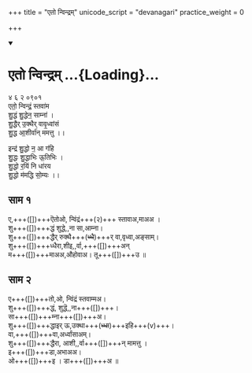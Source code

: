 +++
title = "एतो न्विन्द्रम्"
unicode_script = "devanagari"
practice_weight = 0

+++
<div class="js_include" includetitle="false" newlevelforh1="1" unfilled url="/vedAH_sAma/paravastu-sAma/devaH/indraH/eto-nvindram/">
<details open><summary><h1>एतो न्विन्द्रम् ...{Loading}...</h1></summary>

४ ६ २ ०९०१  
एतो॒ न्विन्द्रं॒ स्तवा॑म  
शु॒द्धं शु॒द्धेन॒ साम्ना॑ ।  
शु॒द्धैर् उ॒क्थैर् वावृ॒ध्वांसं  
शु॒द्ध आ॒शीर्वा॑न् ममत्तु ।। 

इन्द्र॑ शु॒द्धो न॒ आ ग॑हि  
शु॒द्धः शु॒द्धाभिः ऊ॒तिभिः ।  
शु॒द्धो र॒यिं नि धा॑रय  
शु॒द्धो म॑मद्धि सो॒म्यः ।।

## साम १

<div caption="रामानुजार्यः 1974 " class="audioEmbed" src="https://archive
.org/download/jaiminIya-sAma-gAna-paravastu-tradition-rAmAnuja/eto-nvindram-1.mp3"></div>
<div caption="गोपालार्यः 2015  " class="audioEmbed" src="https://archive
.org/download/jaiminIya-sAma-gAna-paravastu-tradition-gopAla-2015/eto-nvindram-1.mp3"></div>

ए,+++([])+++ऎतोओ, न्विंद्रं+++(२)+++ स्तावाअ,माअअ ।  
शु+++([])+++द्धं शुद्धे,,ना सा,आम्ना।  
शु+++([])+++द्धैर् रुक्थै+++(~~ध्धै~~)+++र् वा,वृध्वा,अङ्साम्।  
शु+++([])+++ध्धैरा,शीइ,,र्वा,+++([])+++अन्  
म+++([])+++माअअ,औहोवाअ। तू+++([])+++उ ॥

## साम २

<div caption="रामानुजार्यः 1974 " class="audioEmbed" src="https://archive
.org/download/jaiminIya-sAma-gAna-paravastu-tradition-rAmAnuja/eto-nvindram-2.mp3"></div>
<div caption="गोपालार्यः 2015  " class="audioEmbed" src="https://archive
.org/download/jaiminIya-sAma-gAna-paravastu-tradition-gopAla-2015/eto-nvindram-2.mp3"></div>

ए+++([])+++तो,ओ, न्विंद्रं स्तवाम्मअ।  
शु+++([])+++द्धं, शुद्धॆ,,ना+++([])+++।  
सा+++([])+++म्ना+++([])+++अ।  
शु+++([])+++द्धाइर् ऊ,उक्था+++(~~ध्धा~~)+++इहि+++(v)+++।  
वा,+++([])+++वा,अर्ध्वांसाअम्।  
शु+++([])+++द्धैरा, आशी,,र्वा+++([])+++न् मामत्तु ।  
इ+++([])+++डा,अभाअअ।  
ओ+++([])+++इ । डा+++([])+++अ  ॥
</details>
</div>
